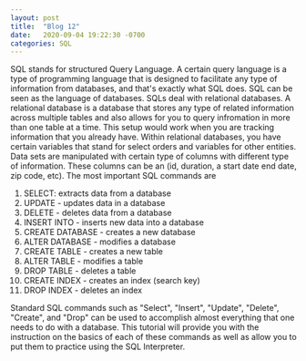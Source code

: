 ```yaml
---
layout: post
title:  "Blog 12"
date:   2020-09-04 19:22:30 -0700
categories: SQL
---
```

SQL stands for structured Query Language. A certain query language is a type of programming language that is designed to facilitate any type of information from databases, and that's exactly what SQL does. SQL can be seen as the language of databases. SQLs deal with relational databases. A relational database is a database that stores any type of related information across multiple tables and also allows for you to query infromation in more than one table at a time. 
This setup would work when you are tracking information that you already have. Within relational databases, you have certain variables that stand for select orders and variables for other entities. 
Data sets are manipulated with certain type of columns with different type of information. These columns can be an (id, duration, a start date end date, zip code, etc). The most important SQL commands are 
1. SELECT: extracts data from a database
2. UPDATE - updates data in a database
3. DELETE - deletes data from a database
4. INSERT INTO - inserts new data into a database
5. CREATE DATABASE - creates a new database
6. ALTER DATABASE - modifies a database
7. CREATE TABLE - creates a new table
8. ALTER TABLE - modifies a table
9. DROP TABLE - deletes a table
10. CREATE INDEX - creates an index (search key)
11. DROP INDEX - deletes an index

Standard SQL commands such as "Select", "Insert", "Update", "Delete", "Create", and "Drop" can be used to accomplish almost everything that one needs to do with a database. This tutorial will provide you with the instruction on the basics of each of these commands as well as allow you to put them to practice using the SQL Interpreter.